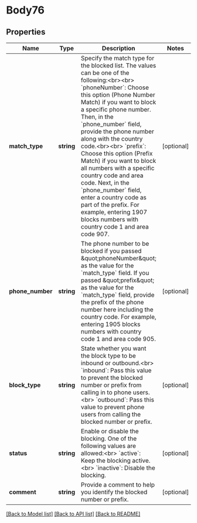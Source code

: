 # Body76

## Properties
Name | Type | Description | Notes
------------ | ------------- | ------------- | -------------
**match_type** | **string** | Specify the match type for the blocked list. The values can be one of the following:&lt;br&gt;&lt;br&gt; &#x60;phoneNumber&#x60;: Choose this option (Phone Number Match) if you want to block a specific phone number. Then, in the &#x60;phone_number&#x60; field, provide the phone number along with the country code.&lt;br&gt;&lt;br&gt; &#x60;prefix&#x60;: Choose this option (Prefix Match) if you want to block all numbers with a specific country code and area code. Next, in the &#x60;phone_number&#x60; field, enter a country code as part of the prefix. For example, entering 1907 blocks numbers with country code 1 and area code 907. | [optional] 
**phone_number** | **string** | The phone number to be blocked if you passed \&quot;phoneNumber\&quot; as the value for the &#x60;match_type&#x60; field. If you passed \&quot;prefix\&quot; as the value for the &#x60;match_type&#x60; field, provide the prefix of the phone number here including the country code. For example, entering 1905 blocks numbers with country code 1 and area code 905. | [optional] 
**block_type** | **string** | State whether you want the block type to be inbound or outbound.&lt;br&gt; &#x60;inbound&#x60;: Pass this value to prevent the blocked number or prefix from calling in to phone users.&lt;br&gt; &#x60;outbound&#x60;: Pass this value to prevent phone users from calling the blocked number or prefix. | [optional] 
**status** | **string** | Enable or disable the blocking. One of the following values are allowed:&lt;br&gt; &#x60;active&#x60;: Keep the blocking active.&lt;br&gt; &#x60;inactive&#x60;: Disable the blocking. | [optional] 
**comment** | **string** | Provide a comment to help you identify the blocked number or prefix. | [optional] 

[[Back to Model list]](../README.md#documentation-for-models) [[Back to API list]](../README.md#documentation-for-api-endpoints) [[Back to README]](../README.md)


